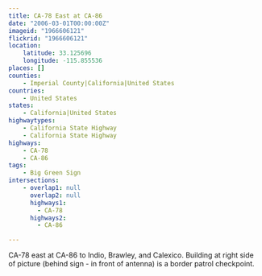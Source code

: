 ```yaml
---
title: CA-78 East at CA-86
date: "2006-03-01T00:00:00Z"
imageid: "1966606121"
flickrid: "1966606121"
location:
    latitude: 33.125696
    longitude: -115.855536
places: []
counties:
    - Imperial County|California|United States
countries:
    - United States
states:
    - California|United States
highwaytypes:
    - California State Highway
    - California State Highway
highways:
    - CA-78
    - CA-86
tags:
    - Big Green Sign
intersections:
    - overlap1: null
      overlap2: null
      highways1:
        - CA-78
      highways2:
        - CA-86

---
```

CA-78 east at CA-86 to Indio, Brawley, and Calexico.  Building at right side of picture (behind sign - in front of antenna) is a border patrol checkpoint.